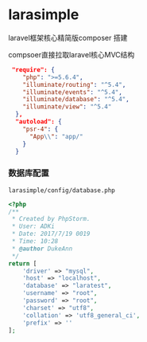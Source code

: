 # larasimple

laravel框架核心精简版composer 搭建

compsoer直接拉取laravel核心MVC结构

```json
 "require": {
    "php": ">=5.6.4",
    "illuminate/routing": "^5.4",
    "illuminate/events": "^5.4",
    "illuminate/database": "^5.4",
    "illuminate/view": "^5.4"
  },
  "autoload": {
    "psr-4": {
      "App\\": "app/"
    }
  }
```

### 数据库配置
`larasimple/config/database.php`

```php
<?php
/**
 * Created by PhpStorm.
 * User: ADKi
 * Date: 2017/7/19 0019
 * Time: 10:28
 * @author DukeAnn
 */
return [
    'driver' => "mysql",
    'host' => "localhost",
    'database' => "laratest",
    'username' => "root",
    'password' => "root",
    'charset' => "utf8",
    'collation' => 'utf8_general_ci',
    'prefix' => ''
];
```
